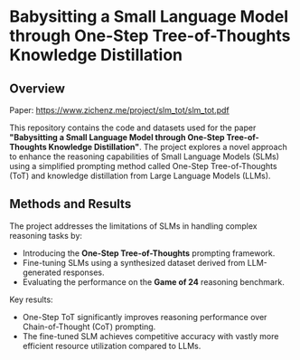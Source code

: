 # Babysitting a Small Language Model through One-Step Tree-of-Thoughts Knowledge Distillation

## Overview
Paper: https://www.zichenz.me/project/slm_tot/slm_tot.pdf

This repository contains the code and datasets used for the paper **"Babysitting a Small Language Model through One-Step Tree-of-Thoughts Knowledge Distillation"**. The project explores a novel approach to enhance the reasoning capabilities of Small Language Models (SLMs) using a simplified prompting method called One-Step Tree-of-Thoughts (ToT) and knowledge distillation from Large Language Models (LLMs).

## Methods and Results

The project addresses the limitations of SLMs in handling complex reasoning tasks by:
- Introducing the **One-Step Tree-of-Thoughts** prompting framework.
- Fine-tuning SLMs using a synthesized dataset derived from LLM-generated responses.
- Evaluating the performance on the **Game of 24** reasoning benchmark.

Key results:
- One-Step ToT significantly improves reasoning performance over Chain-of-Thought (CoT) prompting.
- The fine-tuned SLM achieves competitive accuracy with vastly more efficient resource utilization compared to LLMs.

